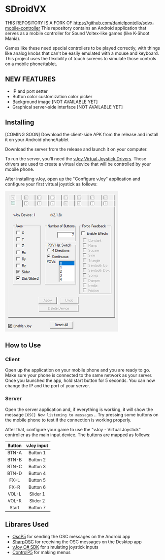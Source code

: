 # SDroidVX
THIS REPOSITORY IS A FORK OF https://github.com/danielpontello/sdvx-mobile-controller
This repository contains an Android application that serves as a mobile controller for Sound Voltex-like games (like K-Shoot Mania).

Games like these need special controllers to be played correctly, with things like analog knobs that can't be easily emulated with a mouse and keyboard. This project uses the flexibility of touch screens to simulate those controls on a mobile phone/tablet.

## NEW FEATURES
- IP and port setter
- Button color customization color picker
- Background image [NOT AVAILABLE YET]
- Graphical server-side interface [NOT AVAILABLE YET]

## Installing
[COMING SOON]
Download the client-side APK from the release and install it on your Android phone/tablet

Download the server from the release and launch it on your computer.

To run the server, you'll need the [vJoy Virtual Joystick Drivers](http://vjoystick.sourceforge.net/). Those drivers are used to create a virtual device that will be controlled by your mobile phone.

After installing vJoy, open up the "Configure vJoy" application and configure your first virtual joystick as follows:

![vJoy settings screen](/docs/vjoy.png?raw=true "Optional Title")

## How to Use
### Client

Open up the application on your mobile phone and you are ready to go. Make sure your phone is connected to the same network as your server.
Once you launched the app, hold start button for 5 seconds. You can now change the IP and the port of your server.

### Server

Open the server application and, if everything is working, it will show the message `[OSC] Now listening to messages.`. Try pressing some buttons on the mobile phone to test if the connection is working properly.

After that, configure your game to use the "vJoy - Virtual Joystick" controller as the main input device. The buttons are mapped as follows:

| Button | vJoy input |
|:------:|:----------:|
| BTN-A  | Button 1   |
| BTN-B  | Button 2   |
| BTN-C  | Button 3   |
| BTN-D  | Button 4   |
| FX-L   | Button 5   |
| FX-R   | Button 6   |
| VOL-L  | Slider 1   |
| VOL-R  | Slider 2   |
| Start  | Button 7   |

## Librares Used

- [OscP5](http://www.sojamo.de/libraries/oscP5/) for sending the OSC messages on the Android app
- [SharpOSC](https://github.com/ValdemarOrn/SharpOSC) for receiving the OSC messages on the Desktop app
- [vJoy C# SDK](https://github.com/shauleiz/vJoy/tree/master/SDK/c%23) for simulating joystick inputs
- [ControlP5](https://github.com/sojamo/controlp5) for making menus
